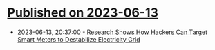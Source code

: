 # [Published on 2023-06-13](index.md)

* [2023-06-13, 20:37:00](https://soylentnews.org/article.pl?sid=23/06/12/2148245&from=rss) - [Research Shows How Hackers Can Target Smart Meters to Destabilize Electricity Grid](https://soylentnews.org/article.pl?sid=23/06/12/2148245&from=rss)
